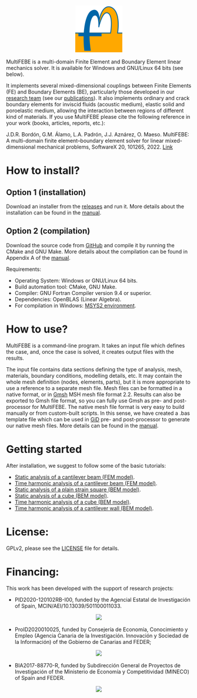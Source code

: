 <p align="center"> <img src="docs/img/logo_128x128.png"> </p>  

MultiFEBE is a multi-domain Finite Element and Boundary Element linear mechanics solver. It is available for Windows and GNU/Linux 64 bits (see below).

It implements several mixed-dimensional couplings between Finite Elements (FE) and Boundary Elements (BE), particularly those developed in our [research team](http://www.mmc.siani.es/) (see our [publications](http://www.mmc.siani.es/papers-in-referred-journals/)). It also implements ordinary and crack boundary elements for inviscid fluids (acoustic medium), elastic solid and poroelastic medium, allowing the interaction between regions of different kind of materials. If you use MultiFEBE please cite the following reference in your work (books, articles, reports, etc.):

J.D.R. Bordón, G.M. Álamo, L.A. Padrón, J.J. Aznárez, O. Maeso. MultiFEBE: A multi-domain finite element–boundary element solver for linear mixed-dimensional mechanical problems, SoftwareX 20, 101265, 2022. [Link](https://www.sciencedirect.com/science/article/pii/S2352711022001832)

How to install?
===============

## Option 1 (installation)
Download an installer from the [releases](https://github.com/mmc-siani-es/MultiFEBE/releases) and run it. 
More details about the installation can be found in the [manual](https://github.com/mmc-siani-es/MultiFEBE/blob/main/docs/manual.pdf).

## Option 2 (compilation)
Download the source code from [GitHub](https://github.com/mmc-siani-es/MultiFEBE) and compile it by running the CMake and GNU Make. 
More details about the compilation can be found in Appendix A of the [manual](https://github.com/mmc-siani-es/MultiFEBE/blob/main/docs/manual.pdf).

Requirements:

  * Operating System: Windows or GNU/Linux 64 bits.
  * Build automation tool: CMake, GNU Make.
  * Compiler: GNU Fortran Compiler version 9.4 or superior.
  * Dependencies: OpenBLAS (Linear Algebra).
  * For compilation in Windows: [MSYS2 environment](https://www.msys2.org).

How to use?
===========

MultiFEBE is a command-line program. It takes an input file which defines the case, and, once the case is solved, it creates output files with the results. 

The input file contains data sections defining the type of analysis, mesh, materials, boundary conditions, modelling details, etc. 
It may contain the whole mesh definition (nodes, elements, parts), but it is more appropriate to use a reference to a separate mesh file.
Mesh files can be formatted in a native format, or in [Gmsh](https://gmsh.info) MSH mesh file format 2.2. Results can also be exported to Gmsh file format, so you can fully use Gmsh as pre- and post-processor for MultiFEBE. 
The native mesh file format is very easy to build manually or from custom-built scripts. In this sense, we have created a .bas template file which can be used in [GiD](https://www.gidsimulation.com/) pre- and post-processor to generate our native mesh files.
More details can be found in the [manual](https://github.com/mmc-siani-es/MultiFEBE/blob/main/docs/manual.pdf).

Getting started
===============

After installation, we suggest to follow some of the basic tutorials:

  * [Static analysis of a cantilever beam (FEM model)](docs/examples/ME-ST-SR-001/).
  * [Time harmonic analysis of a cantilever beam (FEM model)](docs/examples/ME-TH-SR-001/).
  * [Static analysis of a plain strain square (BEM model)](docs/examples/ME-ST-EL-001/).
  * [Static analysis of a cube (BEM model)](docs/examples/ME-ST-EL-002/).
  * [Time harmonic analysis of a cube (BEM model)](docs/examples/ME-TH-EL-001/).
  * [Time harmonic analysis of a cantilever wall (BEM model)](docs/examples/ME-TH-EL-002/).

License:
========

GPLv2, please see the [LICENSE](https://github.com/mmc-siani-es/MultiFEBE/blob/main/LICENSE) file for details.

Financing:
==========

This work has been developed with the support of research projects:

  * PID2020-120102RB-I00, funded by the Agencial Estatal de Investigación of Spain, MCIN/AEI/10.13039/501100011033.

  <p align="center">
    <img src="docs/img/miciinn-aei.png">
  </p>  

  * ProID2020010025, funded by Consejerı́a de Economı́a, Conocimiento y Empleo (Agencia Canaria de la Investigación. Innovación y Sociedad de la Información) of the Gobierno de Canarias and FEDER;

  <p align="center">
    <img src="docs/img/gobcan-fse.png">
  </p>

  * BIA2017-88770-R, funded by Subdirección General de Proyectos de Investigación of the Ministerio de Economı́a y Competitividad (MINECO) of Spain and FEDER.
  
  <p align="center">
    <img src="docs/img/miciinn-feder-aei.png">
  </p> 

